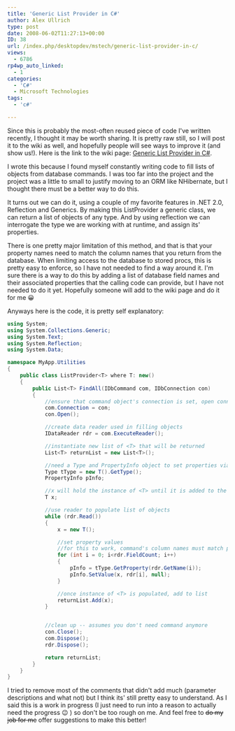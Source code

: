 ```yaml
---
title: 'Generic List Provider in C#'
author: Alex Ullrich
type: post
date: 2008-06-02T11:27:13+00:00
ID: 38
url: /index.php/desktopdev/mstech/generic-list-provider-in-c/
views:
  - 6786
rp4wp_auto_linked:
  - 1
categories:
  - 'C#'
  - Microsoft Technologies
tags:
  - 'c#'

---
```

Since this is probably the most-often reused piece of code I've written recently, I thought it may be worth sharing. It is pretty raw still, so I will post it to the wiki as well, and hopefully people will see ways to improve it (and show us!). Here is the link to the wiki page: [Generic List Provider in C#][1].

I wrote this because I found myself constantly writing code to fill lists of objects from database commands. I was too far into the project and the project was a little to small to justify moving to an ORM like NHibernate, but I thought there must be a better way to do this. 

It turns out we can do it, using a couple of my favorite features in .NET 2.0, Reflection and Generics. By making this ListProvider a generic class, we can return a list of objects of any type. And by using reflection we can interrogate the type we are working with at runtime, and assign its' properties. 

There is one pretty major limitation of this method, and that is that your property names need to match the column names that you return from the database. When limiting access to the database to stored procs, this is pretty easy to enforce, so I have not needed to find a way around it. I'm sure there is a way to do this by adding a list of database field names and their associated properties that the calling code can provide, but I have not needed to do it yet. Hopefully someone will add to the wiki page and do it for me 😀

Anyways here is the code, it is pretty self explanatory:

```C#
using System;
using System.Collections.Generic;
using System.Text;
using System.Reflection;
using System.Data;

namespace MyApp.Utilities
{
    public class ListProvider<T> where T: new()
    {
        public List<T> FindAll(IDbCommand com, IDbConnection con)
        {
            //ensure that command object's connection is set, open connection
            com.Connection = con;
            con.Open();

            //create data reader used in filling objects
            IDataReader rdr = com.ExecuteReader();

            //instantiate new list of <T> that will be returned
            List<T> returnList = new List<T>();

            //need a Type and PropertyInfo object to set properties via reflection
            Type tType = new T().GetType();
            PropertyInfo pInfo;

            //x will hold the instance of <T> until it is added to the list
            T x;

            //use reader to populate list of objects
            while (rdr.Read())
            {
                x = new T();

                //set property values
                //for this to work, command's column names must match property names in object <T>
                for (int i = 0; i<rdr.FieldCount; i++)
                {
                    pInfo = tType.GetProperty(rdr.GetName(i));
                    pInfo.SetValue(x, rdr[i], null);
                }

                //once instance of <T> is populated, add to list
                returnList.Add(x);
            }


            //clean up -- assumes you don't need command anymore
            con.Close();
            com.Dispose();
            rdr.Dispose();

            return returnList;
        }
    }
}
```
I tried to remove most of the comments that didn't add much (parameter descriptions and what not) but I think its' still pretty easy to understand. As I said this is a work in progress (I just need to run into a reason to actually need the progress 😉 ) so don't be too rough on me. And feel free to <del>do my job for me</del> offer suggestions to make this better!

 [1]: http://wiki.ltd.local/index.php/Generic_List_Provider_in_CSharp